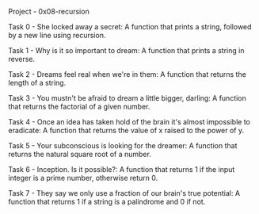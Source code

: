 Project - 0x08-recursion

Task 0 - She locked away a secret: A function that prints a string, followed by a new line using recursion.

Task 1 - Why is it so important to dream: A function that prints a string in reverse.

Task 2 - Dreams feel real when we're in them: A function that returns the length of a string.

Task 3 - You mustn't be afraid to dream a little bigger, darling: A function that returns the factorial of a given number.

Task 4 - Once an idea has taken hold of the brain it's almost impossible to eradicate: A function that returns the value of x raised to the power of y.

Task 5 - Your subconscious is looking for the dreamer: A function that returns the natural square root of a number.

Task 6 - Inception. Is it possible?: A  function that returns 1 if the input integer is a prime number, otherwise return 0.

Task 7 - They say we only use a fraction of our brain's true potential: A function that returns 1 if a string is a palindrome and 0 if not.
